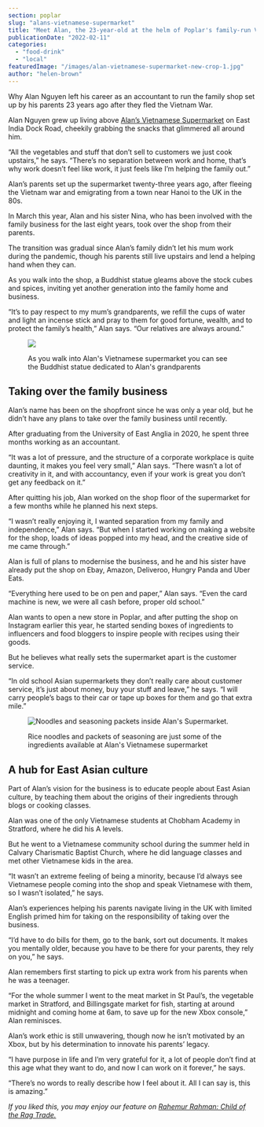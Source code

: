 ```yaml
---
section: poplar
slug: "alans-vietnamese-supermarket"
title: "Meet Alan, the 23-year-old at the helm of Poplar's family-run Vietnamese supermarket"
publicationDate: "2022-02-11"
categories: 
  - "food-drink"
  - "local"
featuredImage: "/images/alan-vietnamese-supermarket-new-crop-1.jpg"
author: "helen-brown"
---
```


Why Alan Nguyen left his career as an accountant to run the family shop set up by his parents 23 years ago after they fled the Vietnam War.

Alan Nguyen grew up living above [Alan’s Vietnamese Supermarket](https://alansupermarket.co.uk) on East India Dock Road, cheekily grabbing the snacks that glimmered all around him. 

“All the vegetables and stuff that don’t sell to customers we just cook upstairs,” he says. “There’s no separation between work and home, that’s why work doesn’t feel like work, it just feels like I’m helping the family out.”

Alan’s parents set up the supermarket twenty-three years ago, after fleeing the Vietnam war and emigrating from a town near Hanoi to the UK in the 80s. 

In March this year, Alan and his sister Nina, who has been involved with the family business for the last eight years, took over the shop from their parents. 

The transition was gradual since Alan’s family didn’t let his mum work during the pandemic, though his parents still live upstairs and lend a helping hand when they can.

As you walk into the shop, a Buddhist statue gleams above the stock cubes and spices, inviting yet another generation into the family home and business. 

“It’s to pay respect to my mum’s grandparents, we refill the cups of water and light an incense stick and pray to them for good fortune, wealth, and to protect the family’s health,” Alan says. “Our relatives are always around.”

<figure>

![](/images/alans-supermarket-interior-1024x683.jpg)

<figcaption>

As you walk into Alan's Vietnamese supermarket you can see the Buddhist statue dedicated to Alan's grandparents

</figcaption>

</figure>

## Taking over the family business 

Alan’s name has been on the shopfront since he was only a year old, but he didn’t have any plans to take over the family business until recently.

After graduating from the University of East Anglia in 2020, he spent three months working as an accountant.

“It was a lot of pressure, and the structure of a corporate workplace is quite daunting, it makes you feel very small,” Alan says. “There wasn’t a lot of creativity in it, and with accountancy, even if your work is great you don’t get any feedback on it.”

After quitting his job, Alan worked on the shop floor of the supermarket for a few months while he planned his next steps. 

“I wasn’t really enjoying it, I wanted separation from my family and independence,” Alan says. “But when I started working on making a website for the shop, loads of ideas popped into my head, and the creative side of me came through.” 

Alan is full of plans to modernise the business, and he and his sister have already put the shop on Ebay, Amazon, Deliveroo, Hungry Panda and Uber Eats. 

“Everything here used to be on pen and paper,” Alan says. “Even the card machine is new, we were all cash before, proper old school.”

Alan wants to open a new store in Poplar, and after putting the shop on Instagram earlier this year, he started sending boxes of ingredients to influencers and food bloggers to inspire people with recipes using their goods. 

But he believes what really sets the supermarket apart is the customer service. 

“In old school Asian supermarkets they don’t really care about customer service, it’s just about money, buy your stuff and leave,” he says. “I will carry people’s bags to their car or tape up boxes for them and go that extra mile.” 

<figure>

![Noodles and seasoning packets inside Alan's Supermarket.](/images/alans-supermarket-noodles.-1024x683.jpg)

<figcaption>

Rice noodles and packets of seasoning are just some of the ingredients available at Alan's Vietnamese supermarket

</figcaption>

</figure>

## A hub for East Asian culture

Part of Alan’s vision for the business is to educate people about East Asian culture, by teaching them about the origins of their ingredients through blogs or cooking classes. 

Alan was one of the only Vietnamese students at Chobham Academy in Stratford, where he did his A levels. 

But he went to a Vietnamese community school during the summer held in Calvary Charismatic Baptist Church, where he did language classes and met other Vietnamese kids in the area. 

“It wasn’t an extreme feeling of being a minority, because I’d always see Vietnamese people coming into the shop and speak Vietnamese with them, so I wasn’t isolated,” he says. 

Alan’s experiences helping his parents navigate living in the UK with limited English primed him for taking on the responsibility of taking over the business. 

“I’d have to do bills for them, go to the bank, sort out documents. It makes you mentally older, because you have to be there for your parents, they rely on you,” he says. 

Alan remembers first starting to pick up extra work from his parents when he was a teenager.

“For the whole summer I went to the meat market in St Paul’s, the vegetable market in Stratford, and Billingsgate market for fish, starting at around midnight and coming home at 6am, to save up for the new Xbox console,” Alan reminisces. 

Alan’s work ethic is still unwavering, though now he isn’t motivated by an Xbox, but by his determination to innovate his parents’ legacy. 

“I have purpose in life and I’m very grateful for it, a lot of people don’t find at this age what they want to do, and now I can work on it forever,” he says. 

“There’s no words to really describe how I feel about it. All I can say is, this is amazing.” 

_If you liked this, you may enjoy our feature on [Rahemur Rahman: Child of the Rag Trade.](https://poplarlondon.co.uk/rahemur-rahman-fashion-designer/)_

